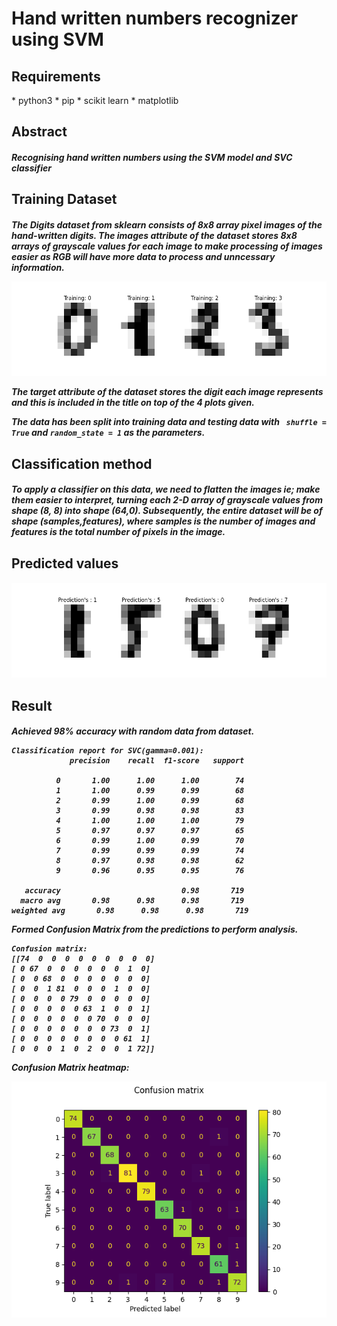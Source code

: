  <h1>Hand written numbers recognizer using SVM</h1>
 <h2>Requirements</h2>
     * python3
     * pip
     * scikit learn
     * matplotlib
 <h2>Abstract</h2>
 <h5>Recognising hand written numbers using the SVM model and SVC classifier</h5>
 <h2>Training Dataset</h2>
 <h5>
 The Digits dataset from sklearn consists of 8x8 array pixel images of the hand-written digits. The images attribute of the dataset stores 8x8 arrays of grayscale values for each image to make processing of images easier as RGB will have more data to process and unncessary information.

 ![Screenshot](Figure_1.png)
 
 The target attribute of the dataset stores the digit each image represents and this is included in the title on top of the 4 plots given.

 The data has been split into training data and testing data with ``` shuffle = True``` and ``` random_state = 1 ``` as the parameters.
 </h5>
 <h2>Classification method</h2>
 <h5>To apply a classifier on this data, we need to flatten the images ie; make them easier to interpret, turning each 2-D array of grayscale values from shape (8, 8) into shape (64,0). Subsequently, the entire dataset will be of shape (samples,features), where samples is the number of images and features is the total number of pixels in the image.
 </h5>
 <h2>Predicted values</h2>
 <h5>

 ![Screenshot](Figure_2.png)
 
 </h5>
 <h2>Result</h2>
 <h5>
 Achieved 98% accuracy with random data from dataset.

 ```
 Classification report for SVC(gamma=0.001):
              precision    recall  f1-score   support

           0       1.00      1.00      1.00        74
           1       1.00      0.99      0.99        68
           2       0.99      1.00      0.99        68
           3       0.99      0.98      0.98        83
           4       1.00      1.00      1.00        79
           5       0.97      0.97      0.97        65
           6       0.99      1.00      0.99        70
           7       0.99      0.99      0.99        74
           8       0.97      0.98      0.98        62
           9       0.96      0.95      0.95        76

    accuracy                           0.98       719
   macro avg       0.98      0.98      0.98       719
 weighted avg       0.98      0.98      0.98       719

 ```
 Formed Confusion Matrix from the predictions to perform analysis.

 ```
 Confusion matrix: 
[[74  0  0  0  0  0  0  0  0  0]
 [ 0 67  0  0  0  0  0  0  1  0]
 [ 0  0 68  0  0  0  0  0  0  0]
 [ 0  0  1 81  0  0  0  1  0  0]
 [ 0  0  0  0 79  0  0  0  0  0]
 [ 0  0  0  0  0 63  1  0  0  1]
 [ 0  0  0  0  0  0 70  0  0  0]
 [ 0  0  0  0  0  0  0 73  0  1]
 [ 0  0  0  0  0  0  0  0 61  1]
 [ 0  0  0  1  0  2  0  0  1 72]]

 ```
 Confusion Matrix heatmap:

 ![Screenshot](Figure_3.png)
 </h5>
 